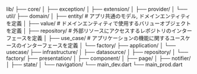 lib/
  ├── core/
  │   ├── exception/
  │   ├── extension/
  │   ├── provider/
  │   └── util/
  ├── domain/
  │   ├── entity/ # アプリ共通のモデル, ドメインエンティティを定義
  │   ├── value/ # ドメインエンティティで使用するバリューオブジェクトを定義
  │   ├── repository/ # 外部リソースにアクセスするレポジトリのインターフェースを定義
  │   ├── use_case/ # アプリケーションの機能に関するユースケースのインターフェースを定義
  │   └── factory/
  ├── application/
  │   └── usecase/
  ├── infrastructure/
  │   ├── datasource/
  │   ├── repository/
  │   └── factory/
  ├── presentation/
  │   ├── component/
  │   ├── page/
  │   ├── notifier/
  │   ├── state/
  │   └── navigation/
  └── main_dev.dart
  └── main_prod.dart
